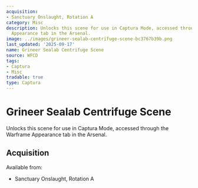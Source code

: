 ```yaml
---
acquisition:
- Sanctuary Onslaught, Rotation A
category: Misc
description: Unlocks this scene for use in Captura Mode, accessed through the Warframe
  Appearance tab in the Arsenal.
image: ../images/grineer-sealab-centrifuge-scene-bc3767b39b.png
last_updated: '2025-09-17'
name: Grineer Sealab Centrifuge Scene
source: WFCD
tags:
- Captura
- Misc
tradable: true
type: Captura
---
```


# Grineer Sealab Centrifuge Scene

Unlocks this scene for use in Captura Mode, accessed through the Warframe Appearance tab in the Arsenal.

## Acquisition

Available from:
- Sanctuary Onslaught, Rotation A

